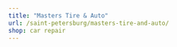 ```yaml
---
title: "Masters Tire & Auto"
url: /saint-petersburg/masters-tire-and-auto/
shop: car repair
---
```


